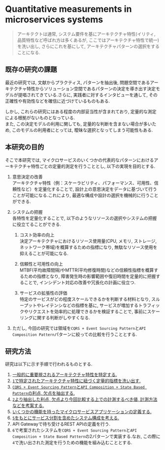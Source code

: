# Quantitative measurements in microservices systems

> アーキテクトは通常, システム要件を基にアーキテクチャ特性(イリティ, 品質特性など呼ばれ方は多くあるが, ここではアーキテクチャ特性で統一)を洗い出し, さらにこれを基にして, アーキテクチャパターンの選択をすることになる.

## 既存の研究の課題

最近の研究では, 文献からプラクティス, パターンを抽出後, 問題空間であるアーキテクチャ特性からソリューション空間であるパターンの決定を導き出す決定モデルが提唱されてきている.さらに, 実践者に対するインタビューを通して, その正確性や有効性などを確信に近づけているものもある.

しかし, これらの研究にはある程度の内部妥当性が含まれており, 定量的な測定による根拠がないものとなっている.<br>
また, この決定モデルの利用に関しても, 定量的な判断を含まない場合が多いため, このモデルの利用者にとっては, 曖昧な選択となってしまう可能性もある.

## 本研究の目的

そこで本研究では, マイクロサービスのいくつかの代表的なパターンにおけるアーキテクチャ特性ごとの定量的測定を行うこととし, 以下の実現を目的とする.

1. 意思決定の改善<br>
アーキテクチャ特性（例：スケーラビリティ、パフォーマンス、可用性、信頼性など）を定量化することで, 設計上の意思決定をデータに基づいて行うことが可能になる.これにより, 最適な構成や設計の選択を機械的に行うことができる.

1. システムの把握<br>
各特性を定量化することで, 以下のようなリソースの選択やシステムの把握に役立てることができる.

   1. コスト効率の向上<br>
   決定アーキテクチャにおけるリソース使用量(CPU, メモリ, ストレージ, ネットワーク帯域)を概算するための指標になり, 無駄なリソース使用を抑えることが可能になる.

   2. 信頼性と可用性の向上<br>
   MTBF(平均故障間隔)やMTTR(平均修復時間)などの信頼性指標を概算するための指標となり, 障害発生時の影響範囲や復旧時間を定量的に把握することで, インシデント対応の改善や冗長化の計画に役立つ.

   3. サービスの拡張性の評価<br>
   特定のサービスがどの程度スケールできるかを判断する材料となり, スループットやレイテンシなどの指標を基に, サービスが増加するトラフィックやリクエストを効率的に処理できるかを検証することで, 事前にスケーリングに関する判断がしやすくなる.

1. ただし, 今回の研究では領域を`CQRS + Event Sourcing Pattern`と`API Composition Pattern`パターンに絞っての比較を行うこととする.

## 研究方法

研究は以下に示す手順で行われるものとする.

1. [一般的に重要視されるアーキテクチャ特性を特定する.](./qa.md)
2. [`1`で特定されたアーキテクチャ特性に紐づく定量的指標を洗い出す.](./quantitative.md)
3. [`CQRS + Event Sourcing Pattern`と`API Composition + State Based Pattern`の利点, 欠点を抽出する.](./pattern.md)
4. [`2`より抽出した利点, 欠点より今回比較する上での計測するべき値, 計測方法などを考案する.](./comparison.md)
5.  [いくつかの機能を持ったマイクロサービスアプリケーションの定義する.](./system_overview.md)
6.  [`5`をもとにサービス分割を含めたシステム構成を考える.](./system_architecture.md)
7.  API Gatewayで待ち受けるREST APIの定義を行う.
8.  `6`で考案されたシステムを`CQRS + Event Sourcing Pattern`と`API Composition + State Based Pattern`の2パターンで実装する.なお, この際に`4`で洗い出された測定を行うための機能を組み込むこととする.
